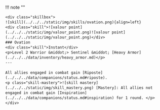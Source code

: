 !!! note ""

    <div class="skillbox">
    ![skill](../../../static/img/skills/ovation.png){align=left}
    <div class="skill">![valour point](../../../static/img/valour_point.png)![valour point](../../../static/img/valour_point.png)</div>
    ### Ovation 
    <div class="skill">Instant</div>
    <p>Level 2 Warrior &middot;> Sentinel &middot; [Heavy Armor](../../../data/inventory/heavy_armor.md)</p>
    ---
    
    All allies engaged in combat gain [Riposte](../../../data/companions/status.md#riposte).
    <p class="skill-mastery">![skill mastery](../../../static/img/skill_mastery.png) [Mastery]: All allies not engaged in combat gain [Inspiration](../../../data/companions/status.md#inspiration) for 1 round. </p> 
    </div>
